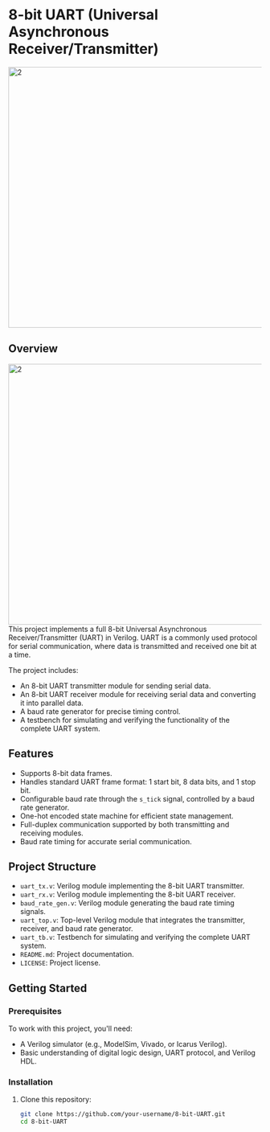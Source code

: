 # 8-bit UART (Universal Asynchronous Receiver/Transmitter)
<img width="519" alt="2" src="https://github.com/user-attachments/assets/0788cdfa-4efb-4b06-921f-4cd0e10839bc">

## Overview
<img width="519" alt="2" src="https://github.com/user-attachments/assets/0788cdfa-4efb-4b06-921f-4cd0e10839bc">
This project implements a full 8-bit Universal Asynchronous Receiver/Transmitter (UART) in Verilog. UART is a commonly used protocol for serial communication, where data is transmitted and received one bit at a time.

The project includes:
- An 8-bit UART transmitter module for sending serial data.
- An 8-bit UART receiver module for receiving serial data and converting it into parallel data.
- A baud rate generator for precise timing control.
- A testbench for simulating and verifying the functionality of the complete UART system.

## Features

- Supports 8-bit data frames.
- Handles standard UART frame format: 1 start bit, 8 data bits, and 1 stop bit.
- Configurable baud rate through the `s_tick` signal, controlled by a baud rate generator.
- One-hot encoded state machine for efficient state management.
- Full-duplex communication supported by both transmitting and receiving modules.
- Baud rate timing for accurate serial communication.

## Project Structure

- `uart_tx.v`: Verilog module implementing the 8-bit UART transmitter.
- `uart_rx.v`: Verilog module implementing the 8-bit UART receiver.
- `baud_rate_gen.v`: Verilog module generating the baud rate timing signals.
- `uart_top.v`: Top-level Verilog module that integrates the transmitter, receiver, and baud rate generator.
- `uart_tb.v`: Testbench for simulating and verifying the complete UART system.
- `README.md`: Project documentation.
- `LICENSE`: Project license.

## Getting Started

### Prerequisites

To work with this project, you'll need:
- A Verilog simulator (e.g., ModelSim, Vivado, or Icarus Verilog).
- Basic understanding of digital logic design, UART protocol, and Verilog HDL.

### Installation

1. Clone this repository:
   ```bash
   git clone https://github.com/your-username/8-bit-UART.git
   cd 8-bit-UART
